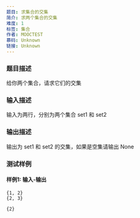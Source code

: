 ```yaml
---
题目: 求集合的交集
简介: 求两个集合的交集
难度: 1
标签: 集合
作者: MOOCTEST
慕码: Unknown
链接: Unknown
---
```


### 题目描述

给你两个集合，请求它们的交集

### 输入描述

输入为两行，分别为两个集合 set1 和 set2

### 输出描述

输出为 set1 和 set2 的交集，如果是空集请输出 None

### 测试样例

#### 样例1: 输入-输出

```
{1, 2}
{2, 3}
```

```
{2}
```

